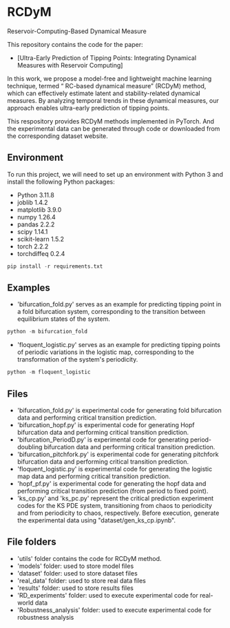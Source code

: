 # RCDyM
Reservoir-Computing-Based Dynamical Measure

This repository contains the code for the paper:
- [Ultra-Early Prediction of Tipping Points: Integrating Dynamical Measures with Reservoir Computing]

In this work, we propose a model-free and lightweight machine learning technique, termed “ RC-based dynamical measure” (RCDyM) method, which can effectively estimate latent and stability-related dynamical measures. By analyzing temporal trends in these dynamical measures, our approach enables ultra-early prediction of tipping points. 

This respository provides RCDyM methods implemented in PyTorch. And the experimental data can be generated through code or downloaded from the corresponding dataset website.

## Environment 
To run this project, we will need to set up an environment with Python 3 and install the following Python packages:
- Python 3.11.8
- joblib 1.4.2
- matplotlib 3.9.0
- numpy 1.26.4
- pandas 2.2.2
- scipy 1.14.1
- scikit-learn 1.5.2
- torch 2.2.2
- torchdiffeq 0.2.4

```python
pip install -r requirements.txt
```

## Examples
- 'bifurcation_fold.py' serves as an example for predicting tipping point in a fold bifurcation system, corresponding to the transition between equilibrium states of the system.
```python
python -m bifurcation_fold
```
- 'floquent_logistic.py' serves as an example for predicting tipping points of periodic variations in the logistic map, corresponding to the transformation of the system's periodicity.
```python
python -m floquent_logistic
```

## Files
- 'bifurcation_fold.py' is experimental code for generating fold bifurcation data and performing critical transition prediction.
- 'bifurcation_hopf.py' is experimental code for generating Hopf bifurcation data and performing critical transition prediction.
- 'bifurcation_PeriodD.py' is experimental code for generating period-doubling bifurcation data and performing critical transition prediction.
- 'bifurcation_pitchfork.py' is experimental code for generating pitchfork bifurcation data and performing critical transition prediction.
- 'floquent_logistic.py' is experimental code for generating the logistic map data and performing critical transition prediction.
- 'hopf_pf.py' is experimental code for generating the hopf data and performing critical transition prediction (from period to fixed point).
- 'ks_cp.py' and 'ks_pc.py' represent the critical prediction experiment codes for the KS PDE system, transitioning from chaos to periodicity and from periodicity to chaos, respectively. Before execution, generate the experimental data using "dataset/gen_ks_cp.ipynb".

## File folders
- 'utils' folder contains the code for RCDyM method.
- 'models' folder: used to store model files
- 'dataset' folder: used to store dataset files
- 'real_data' folder: used to store real data files
- 'results' folder: used to store results files
- 'RD_experiments' folder: used to execute experimental code for real-world data
- 'Robustness_analysis' folder: used to execute experimental code for robustness analysis
